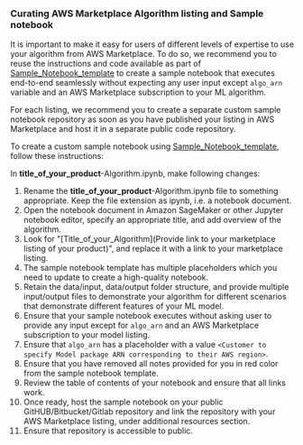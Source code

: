 ### Curating AWS Marketplace Algorithm listing and Sample notebook

It is important to make it easy for users of different levels of expertise to use your algorithm from AWS Marketplace. To do so, we recommend you to reuse the instructions and code available as part of [Sample_Notebook_template](#Sample_Notebook_template) to create a sample notebook that executes end-to-end seamlessly without expecting any user input except `algo_arn` variable and an AWS Marketplace subscription to your ML algorithm.

For each listing, we recommend you to create a separate custom sample notebook repository as soon as you have published your listing in AWS Marketplace and host it in a separate public code repository. 

To create a custom sample notebook using [Sample_Notebook_template](#Sample_Notebook_template), follow these instructions:

In **title_of_your_product**-Algorithm.ipynb, make following changes:
1. Rename the **title_of_your_product**-Algorithm.ipynb file to something appropriate. Keep the file extension as ipynb, i.e. a notebook document.
2. Open the notebook document in Amazon SageMaker or other Jupyter notebook editor, specify an appropriate title, and add overview of the algorithm.
3. Look for "[Title_of_your_Algorithm](Provide link to your marketplace listing of your product)", and replace it with a link to your marketplace listing.
4. The sample notebook template has multiple placeholders which you need to update to create a high-quality notebook.
5. Retain the data/input, data/output folder structure, and provide multiple input/output files to demonstrate your algorithm for different scenarios that demonstrate different features of your ML model.
6. Ensure that your sample notebook executes without asking user to provide any input except for `algo_arn` and an AWS Marketplace subscription to your model listing.
7. Ensure that `algo_arn` has a placeholder with a value `<Customer to specify Model package ARN corresponding to their AWS region>`.
8. Ensure that you have removed all notes provided for you in red color from the sample notebook template. 
9. Review the table of contents of your notebook and ensure that all links work.
10. Once ready, host the sample notebook on your public GitHUB/Bitbucket/Gitlab repository and link the repository with your AWS Marketplace listing, under additional resources section. 
11. Ensure that repository is accessible to public.

    
